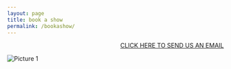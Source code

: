 ```yaml
---
layout: page
title: book a show
permalink: /bookashow/
---
```


 <p style="text-align:right"><a href="mailto:{{ site.email }}">CLICK HERE TO SEND US AN EMAIL</a></p>
 
 ![Picture 1](http://i.imgur.com/GDFi9EH.jpg)

        

